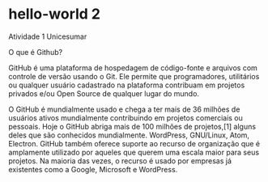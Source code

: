 # hello-world 2
Atividade 1 Unicesumar 

O que é Github?

GitHub é uma plataforma de hospedagem de código-fonte e arquivos com controle de versão usando o Git. Ele permite que programadores, utilitários ou qualquer usuário cadastrado na plataforma contribuam em projetos privados e/ou Open Source de qualquer lugar do mundo. 

O GitHub é mundialmente usado e chega a ter mais de 36 milhões de usuários ativos mundialmente contribuindo em projetos comerciais ou pessoais. Hoje o GitHub abriga mais de 100 milhões de projetos,[1] alguns deles que são conhecidos mundialmente. WordPress, GNU/Linux, Atom, Electron. GitHub também oferece suporte ao recurso de organização que é amplamente utilizado por aqueles que querem uma escala maior para seus projetos. Na maioria das vezes, o recurso é usado por empresas já existentes como a Google, Microsoft e WordPress.
